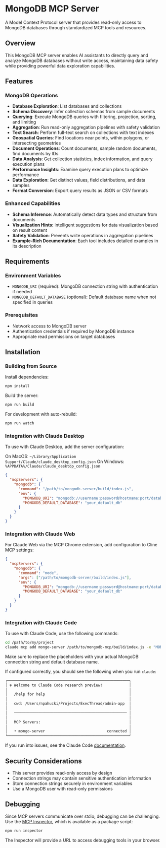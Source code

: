 # MongoDB MCP Server

A Model Context Protocol server that provides read-only access to MongoDB databases through standardized MCP tools and resources.

## Overview

This MongoDB MCP server enables AI assistants to directly query and analyze MongoDB databases without write access, maintaining data safety while providing powerful data exploration capabilities.

## Features

### MongoDB Operations
- **Database Exploration**: List databases and collections
- **Schema Discovery**: Infer collection schemas from sample documents
- **Querying**: Execute MongoDB queries with filtering, projection, sorting, and limiting
- **Aggregation**: Run read-only aggregation pipelines with safety validation
- **Text Search**: Perform full-text search on collections with text indexes
- **Geospatial Queries**: Find locations near points, within polygons, or intersecting geometries
- **Document Operations**: Count documents, sample random documents, find documents by IDs
- **Data Analysis**: Get collection statistics, index information, and query execution plans
- **Performance Insights**: Examine query execution plans to optimize performance
- **Data Exploration**: Get distinct values, field distributions, and data samples
- **Format Conversion**: Export query results as JSON or CSV formats

### Enhanced Capabilities
- **Schema Inference**: Automatically detect data types and structure from documents
- **Visualization Hints**: Intelligent suggestions for data visualization based on result content
- **Safety Validation**: Prevents write operations in aggregation pipelines
- **Example-Rich Documentation**: Each tool includes detailed examples in its description

## Requirements

### Environment Variables
- `MONGODB_URI` (required): MongoDB connection string with authentication if needed
- `MONGODB_DEFAULT_DATABASE` (optional): Default database name when not specified in queries

### Prerequisites
- Network access to MongoDB server
- Authentication credentials if required by MongoDB instance
- Appropriate read permissions on target databases

## Installation

### Building from Source

Install dependencies:
```bash
npm install
```

Build the server:
```bash
npm run build
```

For development with auto-rebuild:
```bash
npm run watch
```

### Integration with Claude Desktop

To use with Claude Desktop, add the server configuration:

On MacOS: `~/Library/Application Support/Claude/claude_desktop_config.json`
On Windows: `%APPDATA%/Claude/claude_desktop_config.json`

```json
{
  "mcpServers": {
    "mongodb": {
      "command": "/path/to/mongodb-server/build/index.js",
      "env": {
        "MONGODB_URI": "mongodb://username:password@hostname:port/database",
        "MONGODB_DEFAULT_DATABASE": "your_default_db"
      }
    }
  }
}
```

### Integration with Claude Web

For Claude Web via the MCP Chrome extension, add configuration to Cline MCP settings:

```json
{
  "mcpServers": {
    "mongodb": {
      "command": "node",
      "args": ["/path/to/mongodb-server/build/index.js"],
      "env": {
        "MONGODB_URI": "mongodb://username:password@hostname:port/database",
        "MONGODB_DEFAULT_DATABASE": "your_default_db"
      }
    }
  }
}
```

### Integration with Claude Code

To use with Claude Code, use the following commands:

```bash
cd /path/to/my/project
claude mcp add mongo-server /path/to/mongodb-mcp/build/index.js -e "MONGODB_URI=mongodb://user@password:27017/dbname?authSource=authDbName" -e MONGO_DEFAULT_DATABASE=dbname 
```

Make sure to replace the placeholders with your actual MongoDB connection string and default database name.

If configured correctly, you should see the following when you run `claude`:
```bash
╭───────────────────────────────────────────────────────╮
│ ✻ Welcome to Claude Code research preview!            │
│                                                       │
│   /help for help                                      │
│                                                       │
│   cwd: /Users/npahucki/Projects/ExecThread/admin-app  │
│                                                       │
│   ─────────────────────────────────────────────────── │
│                                                       │
│   MCP Servers:                                        │
│                                                       │
│   • mongo-server                            connected │
╰───────────────────────────────────────────────────────╯

```

If you run into issues, see the Claude Code [documentation](https://docs.anthropic.com/en/docs/agents-and-tools/claude-code/tutorials#set-up-model-context-protocol-mcp-servers).


## Security Considerations

- This server provides read-only access by design
- Connection strings may contain sensitive authentication information
- Store connection strings securely in environment variables
- Use a MongoDB user with read-only permissions

## Debugging

Since MCP servers communicate over stdio, debugging can be challenging. Use the [MCP Inspector](https://github.com/modelcontextprotocol/inspector), which is available as a package script:

```bash
npm run inspector
```

The Inspector will provide a URL to access debugging tools in your browser.
